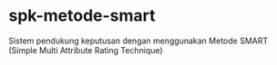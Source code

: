 # spk-metode-smart
Sistem pendukung keputusan dengan menggunakan Metode SMART (Simple Multi Attribute Rating Technique)
